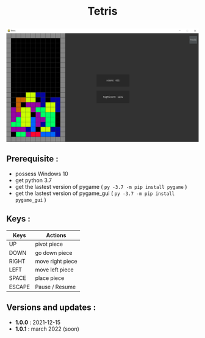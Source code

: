 # <p align="center">Tetris</p>

<p align="center"><img src="images/Tetris.png" alt="" width="800"></p>

## Prerequisite :
+ possess Windows 10
+ get python 3.7
+ get the lastest version of pygame ( ``py -3.7 -m pip install pygame`` )
+ get the lastest version of pygame_gui ( ``py -3.7 -m pip install pygame_gui`` )

## Keys :
| Keys  | Actions |
| ------|---------|
| UP    | pivot piece |
| DOWN  | go down piece |
| RIGHT | move right piece |
| LEFT  | move left piece |
| SPACE | place piece |
| ESCAPE | Pause / Resume |

## Versions and updates : 
 + **1.0.0** : 2021-12-15
 + **1.0.1** : march 2022 (soon)
